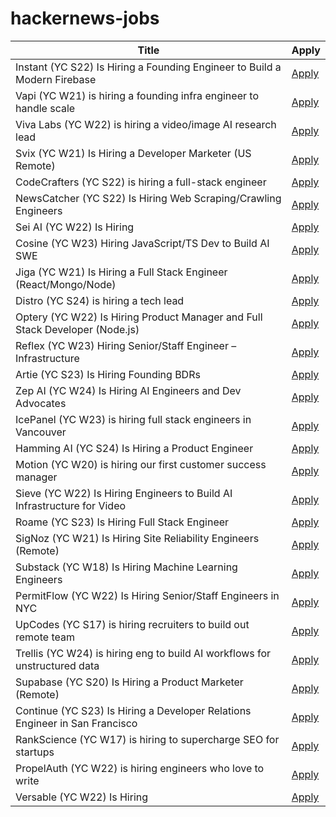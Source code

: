 # hackernews-jobs

<!-- table start -->

| Title | Apply |
|-------|-----|
| Instant (YC S22) Is Hiring a Founding Engineer to Build a Modern Firebase | [Apply](https://www.instantdb.com/hiring) |
| Vapi (YC W21) is hiring a founding infra engineer to handle scale | [Apply](https://www.ycombinator.com/companies/vapi/jobs/BnVHTaQ-founding-senior-engineer-infrastructure) |
| Viva Labs (YC W22) is hiring a video/image AI research lead | [Apply](https://www.ycombinator.com/companies/viva-labs/jobs/RwBJyRn-video-image-ai-research-lead) |
| Svix (YC W21) Is Hiring a Developer Marketer (US Remote) | [Apply](https://www.svix.com/careers/?ashby_jid=1d4b2de4-e9a2-4e1b-9fcb-661e678ad7c6) |
| CodeCrafters (YC S22) is hiring a full-stack engineer | [Apply](https://www.ycombinator.com/companies/codecrafters/jobs/U31ttcu-software-engineer-product) |
| NewsCatcher (YC S22) Is Hiring Web Scraping/Crawling Engineers | [Apply](https://www.newscatcherapi.com/career/web-crawling-scraping-engineer) |
| Sei AI (YC W22) Is Hiring | [Apply](https://www.ycombinator.com/companies/sei/jobs/gTP6gPx-software-engineer-typescript-gen-ai) |
| Cosine (YC W23) Hiring JavaScript/TS Dev to Build AI SWE | [Apply](https://www.ycombinator.com/companies/cosine/jobs/BtJNDIi-product-engineer-fullstack-js-ts) |
| Jiga (YC W21) Is Hiring a Full Stack Engineer (React/Mongo/Node) | [Apply](https://www.ycombinator.com/companies/jiga/jobs/KMtdgpo-remote-full-stack-engineer-react-node-mongo) |
| Distro (YC S24) is hiring a tech lead | [Apply](https://www.ycombinator.com/companies/distro/jobs/XGMjSPe-tech-lead) |
| Optery (YC W22) Is Hiring Product Manager and Full Stack Developer (Node.js) | [Apply](https://www.ycombinator.com/companies/optery/jobs) |
| Reflex (YC W23) Hiring Senior/Staff Engineer – Infrastructure | [Apply](https://www.ycombinator.com/companies/reflex/jobs/uBt9ZNP-senior-staff-engineer-infrastructure) |
| Artie (YC S23) Is Hiring Founding BDRs | [Apply](https://www.ycombinator.com/companies/artie/jobs/7nZZhlU-founding-bdr) |
| Zep AI (YC W24) Is Hiring AI Engineers and Dev Advocates | [Apply](https://www.ycombinator.com/companies/zep-ai/jobs) |
| IcePanel (YC W23) is hiring full stack engineers in Vancouver | [Apply](https://www.ycombinator.com/companies/icepanel/jobs/rTmu6sL-senior-full-stack-software-engineer) |
| Hamming AI (YC S24) Is Hiring a Product Engineer | [Apply](https://www.ycombinator.com/companies/hamming-ai/jobs/XTCQPuO-product-engineer) |
| Motion (YC W20) is hiring our first customer success manager | [Apply](https://jobs.ashbyhq.com/motion/f1a2ebd8-c390-4d23-89e7-519979f4630b?utm_source=hn) |
| Sieve (YC W22) Is Hiring Engineers to Build AI Infrastructure for Video | [Apply](https://www.sievedata.com/) |
| Roame (YC S23) Is Hiring Full Stack Engineer | [Apply](https://www.ycombinator.com/companies/roame/jobs/J6cqHa6-lead-full-stack-engineer) |
| SigNoz (YC W21) Is Hiring Site Reliability Engineers (Remote) | [Apply](https://www.ycombinator.com/companies/signoz/jobs/xjv10eq-site-reliability-engineer-remote-india-eu) |
| Substack (YC W18) Is Hiring Machine Learning Engineers | [Apply](https://grnh.se/d034f1ba5us) |
| PermitFlow (YC W22) Is Hiring Senior/Staff Engineers in NYC | [Apply](https://jobs.ashbyhq.com/permitflow?departmentId=d33195eb-8978-4439-abc6-5a8a072de808) |
| UpCodes (YC S17) is hiring recruiters to build out remote team | [Apply](https://up.codes/careers?utm_source=HN) |
| Trellis (YC W24) is hiring eng to build AI workflows for unstructured data | [Apply](https://www.ycombinator.com/companies/trellis/jobs/1ypWafM-founding-engineer-full-time-backend-ml-infra) |
| Supabase (YC S20) Is Hiring a Product Marketer (Remote) | [Apply](https://jobs.ashbyhq.com/supabase/8d022981-842c-40b1-bb04-3a42632bac16) |
| Continue (YC S23) Is Hiring a Developer Relations Engineer in San Francisco | [Apply](https://www.ycombinator.com/companies/continue/jobs/il3YrJC-developer-relations-engineer) |
| RankScience (YC W17) is hiring to supercharge SEO for startups | [Apply](https://remotejobs.org/companies/rankscience-remote-jobs) |
| PropelAuth (YC W22) is hiring engineers who love to write | [Apply](https://www.ycombinator.com/companies/propelauth/jobs/pLMnFlZ-technical-content-creator) |
| Versable (YC W22) Is Hiring | [Apply](https://www.ycombinator.com/companies/versable/jobs/LeJtyhJ-senior-engineer) |

<!-- table end -->
